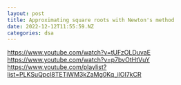 ```yaml
---
layout: post
title: Approximating square roots with Newton's method
date: 2022-12-12T11:55:59.NZ
categories: dsa
---
```


https://www.youtube.com/watch?v=tUFzOLDuvaE
https://www.youtube.com/watch?v=p7bvOtHtVuY
https://www.youtube.com/playlist?list=PLKSuQpcl8TETiWM3kZaMg0Kq_ilOI7kCR
